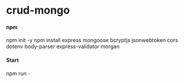 # crud-mongo

#### npm
  npm init -y
  npm install express mongoose bcryptjs jsonwebtoken cors dotenv body-parser express-validator morgan

#### Start
  npm run -
